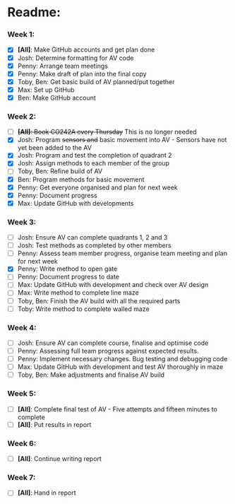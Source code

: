 # Readme:

### Week 1:

- [x] **[All]**: Make GitHub accounts and get plan done
- [x] Josh: Determine formatting for AV code
- [x] Penny: Arrange team meetings
- [x] Penny: Make draft of plan into the final copy
- [x] Toby, Ben: Get basic build of AV planned/put together
- [x] Max: Set up GitHub
- [x] Ben: Make GitHub account

### Week 2:

- [ ] ~~**[All]**: Book CO242A every Thursday~~ This is no longer needed
- [x] Josh: Program ~~sensors and~~ basic movement into AV - Sensors have not yet been added to the AV
- [x] Josh: Program and test the completion of quadrant 2
- [x] Josh: Assign methods to each member of the group
- [ ] Toby, Ben: Refine build of AV
- [x] Ben: Program methods for basic movement
- [x] Penny: Get everyone organised and plan for next week
- [x] Penny: Document progress
- [x] Max: Update GitHub with developments

### Week 3:

- [ ] Josh: Ensure AV can complete quadrants 1, 2 and 3
- [ ] Josh: Test methods as completed by other members
- [ ] Penny: Assess team member progress, organise team meeting and plan for next week
- [x] Penny: Write method to open gate
- [ ] Penny: Document progress to date
- [ ] Max: Update GitHub with development and check over AV design
- [ ] Max: Write method to complete line maze
- [ ] Toby, Ben: Finish the AV build with all the required parts
- [ ] Toby: Write method to complete walled maze

### Week 4:

- [ ] Josh: Ensure AV can complete course, finalise and optimise code
- [ ] Penny: Assessing full team progress against expected results.
- [ ] Penny: Implement necessary changes. Bug testing and debugging code
- [ ] Max: Update GitHub with development and test AV thoroughly in maze
- [ ] Toby, Ben: Make adjustments and finalise AV build

### Week 5:

- [ ] **[All]**: Complete final test of AV - Five attempts and fifteen minutes to complete
- [ ] **[All]**: Put results in report

### Week 6:

- [ ] **[All]**: Continue writing report

### Week 7:

- [ ] **[All]**: Hand in report
